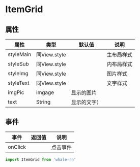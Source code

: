 # ItemGrid

## 属性
| 属性 | 类型 | 默认值 | 说明 |
|---|---|---|---|
| styleMain | 同View.style |  | 主布局样式
| styleSub | 同View.style |  | 内布局样式
| styleImg | 同View.style |  | 图片样式
| styleText | 同View.style |  | 文字样式
| imgPic | imgage  | 显示的图片
| text | String | 显示的文字）

## 事件
| 事件 | 返回值 | 说明 |
|---|---|---|
| onClick |  | 点击事件

```js
import ItemGrid from 'whale-rn'

```